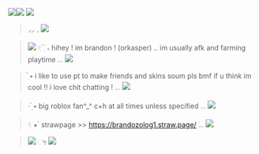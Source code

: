 <img src="https://i.imgur.com/f3OXCeV.png"><img src="https://i.imgur.com/f3OXCeV.png">
<img src="https://i.imgur.com/ckDBkuG.png">

> ⸝⸝ . <img src="https://i.imgur.com/dhCWSmV.gif">

> <img src="https://media.discordapp.net/attachments/1282872358301864070/1416172877270483108/S9HxVnI.gif?ex=68c5e145&is=68c48fc5&hm=7d5101a2833d4f75ba9a4c0d893a5a73a7c6826a29214b35743bc9911bb7ecd9&=&width=25&height=25"> 𓏲 ๋࣭ ࣪ ˖ hihey ! im brandon ! (orkasper) .. im usually afk and farming playtime 𓏧 <img src="https://i.imgur.com/DAdupF7.gif">

> ๋࣭ ⭑ i like to use pt to make friends and skins soum pls bmf if u think im cool !! i love chit chatting ! 𓏧 <img src="https://i.imgur.com/gDzkUmI.gif">

> · ๋࣭ ⭑ big roblox fan^_^ c+h at all times unless specified 𓏧 <img src="https://i.imgur.com/mWiA7AH.gif">

> 𓏲 ⭑ ๋࣭  strawpage >> https://brandozolog1.straw.page/ ࣪𓏧 <img src="https://i.imgur.com/zN10Ihs.gif">
                                     
> <img src="https://i.imgur.com/Cs5VA4U.png"> ೀ <img src="https://i.imgur.com/tFAPZ4X.png">
